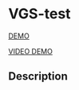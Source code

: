 # VGS-test

[DEMO](https://daph3105.github.io/VGS-test/)

[VIDEO DEMO](https://www.youtube.com/watch?v=2_6yA7Lnf0I)


## Description
